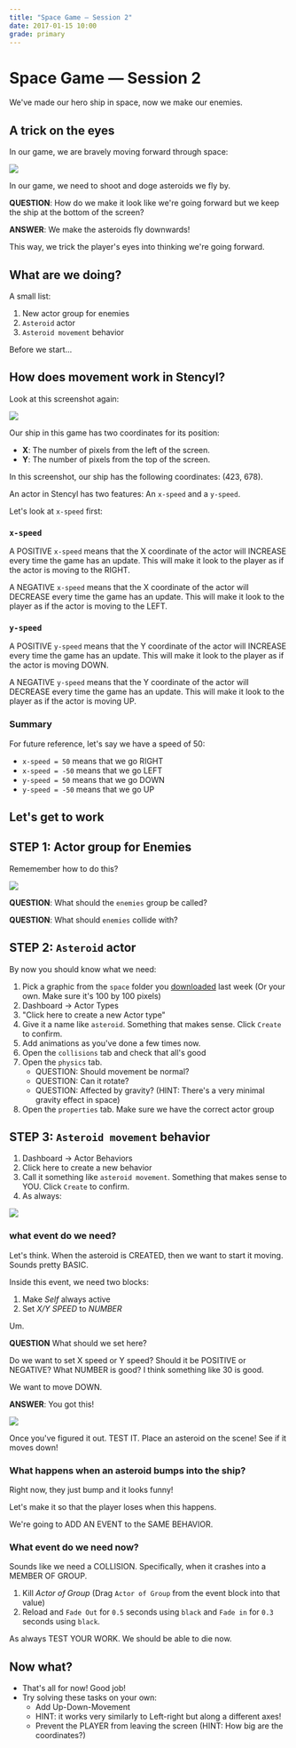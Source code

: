 ```yaml
---
title: "Space Game — Session 2"
date: 2017-01-15 10:00
grade: primary
---
```


# Space Game — Session 2

We've made our hero ship in space, now we make our enemies.

## A trick on the eyes

In our game, we are bravely moving forward through space:

![](http://i.imgur.com/L7Usdak.png)

In our game, we need to shoot and doge asteroids we fly by.

__QUESTION__: How do we make it look like we're going forward but we keep the
ship at the bottom of the screen?

__ANSWER__: We make the asteroids fly downwards!

This way, we trick the player's eyes into thinking we're going forward.

## What are we doing?

A small list:

1. New actor group for enemies
2. `Asteroid` actor
3. `Asteroid movement` behavior

Before we start...

## How does movement work in Stencyl?

Look at this screenshot again:

![](http://i.imgur.com/L7Usdak.png)

Our ship in this game has two coordinates for its position:

- __X__: The number of pixels from the left of the screen.
- __Y__: The number of pixels from the top of the screen.

In this screenshot, our ship has the following coordinates: (423, 678).

An actor in Stencyl has two features: An `x-speed` and a `y-speed`.

Let's look at `x-speed` first:

### `x-speed`

A POSITIVE `x-speed` means that the X coordinate of the actor will INCREASE
every time the game has an update. This will make it look to the player as if
the actor is moving to the RIGHT.

A NEGATIVE `x-speed` means that the X coordinate of the actor will DECREASE
every time the game has an update. This will make it look to the player as if
the actor is moving to the LEFT.

### `y-speed`

A POSITIVE `y-speed` means that the Y coordinate of the actor will INCREASE
every time the game has an update. This will make it look to the player as if
the actor is moving DOWN.

A NEGATIVE `y-speed` means that the Y coordinate of the actor will DECREASE
every time the game has an update. This will make it look to the player as if
the actor is moving UP.

### Summary

For future reference, let's say we have a speed of 50:

- `x-speed = 50` means that we go RIGHT
- `x-speed = -50` means that we go LEFT
- `y-speed = 50` means that we go DOWN
- `y-speed = -50` means that we go UP

## Let's get to work

## STEP 1: Actor group for Enemies

Rememember how to do this?

![](http://i.imgur.com/HkGpxGv.png)

__QUESTION__: What should the `enemies` group be called?

__QUESTION__: What should `enemies` collide with?

## STEP 2: `Asteroid` actor

By now you should know what we need:

1. Pick a graphic from the `space` folder you [downloaded](bit.ly/cgp-space) last week (Or your own. Make sure it's 100 by 100 pixels)
2. Dashboard -> Actor Types
3. "Click here to create a new Actor type"
4. Give it a name like `asteroid`. Something that makes sense. Click `Create` to confirm.
5. Add animations as you've done a few times now.
6. Open the `collisions` tab and check that all's good
7. Open the `physics` tab.
    - QUESTION: Should movement be normal?
    - QUESTION: Can it rotate?
    - QUESTION: Affected by gravity? (HINT: There's a very minimal gravity effect in space)
8. Open the `properties` tab. Make sure we have the correct actor group

## STEP 3: `Asteroid movement` behavior

1. Dashboard -> Actor Behaviors
2. Click here to create a new behavior
3. Call it something like `asteroid movement`. Something that makes sense to YOU. Click `Create` to confirm.
4. As always:

![](http://i.imgur.com/Z4sSmfJ.png)

### what event do we need?

Let's think. When the asteroid is CREATED, then we want to start it moving. Sounds pretty BASIC.

Inside this event, we need two blocks:

1. Make *Self* always active
2. Set *X/Y SPEED* to *NUMBER*

Um.

__QUESTION__ What should we set here?

Do we want to set X speed or Y speed? Should it be POSITIVE or NEGATIVE? What NUMBER is good? I think something like 30 is good.

We want to move DOWN.

__ANSWER__: You got this!

![](http://www.golfian.com/wp-content/uploads/2016/08/Who-can-do-it-you-can-do-it-Love-Meme-Picture.jpg)

Once you've figured it out. TEST IT. Place an asteroid on the scene! See if it moves down!

### What happens when an asteroid bumps into the ship?

Right now, they just bump and it looks funny!

Let's make it so that the player loses when this happens.

We're going to ADD AN EVENT to the SAME BEHAVIOR.

### What event do we need now?

Sounds like we need a COLLISION. Specifically, when it crashes into a MEMBER OF GROUP.

1. Kill *Actor of Group* (Drag `Actor of Group` from the event block into that value)
2. Reload and `Fade Out` for `0.5` seconds using `black` and `Fade in` for `0.3` seconds using `black`.

As always TEST YOUR WORK. We should be able to die now.

## Now what?

- That's all for now! Good job!
- Try solving these tasks on your own:
    - Add Up-Down-Movement
    - HINT: it works very similarly to Left-right but along a different axes!
    - Prevent the PLAYER from leaving the screen (HINT: How big are the coordinates?)
